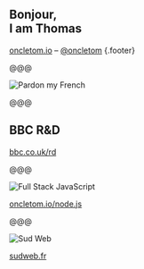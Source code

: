 <!-- .slide: data-background="../../img/thomas-parisot-landscape.jpg" data-state="background-dark" -->

## Bonjour,<br> I am **Thomas**

[oncletom.io](https://oncletom.io) – [@oncletom](https://twitter.com/oncletom) {.footer}

@@@

![Pardon my French](../../2015/images/pardon-my-french.jpg)

@@@

## <span class="bbc">BBC R&amp;D</span>

[bbc.co.uk/rd](http://bbc.co.uk/rd)

@@@

![Full Stack JavaScript](../../2015/images/javascript.png)

[oncletom.io/node.js](https://oncletom.io/node.js)

@@@

![Sud Web](../../2015/images/sudweb.png)

[sudweb.fr](http://sudweb.fr)

